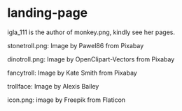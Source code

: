 # landing-page

igla_111 is the author of monkey.png, kindly see her pages.

stonetroll.png:
Image by Pawel86 from Pixabay

dinotroll.png:
Image by OpenClipart-Vectors from Pixabay

fancytroll:
Image by Kate Smith from Pixabay

trollface:
Image by Alexis Bailey

icon.png:
image by Freepik from Flaticon